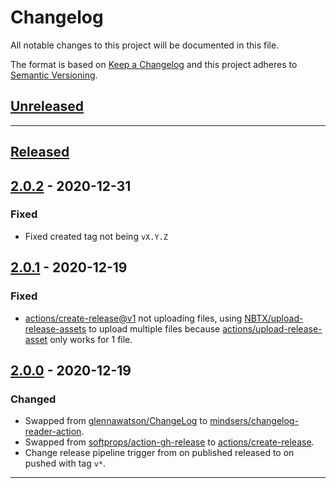 # Changelog

All notable changes to this project will be documented in this file.

The format is based on [Keep a Changelog][Keep a Changelog] and this project adheres to [Semantic Versioning][Semantic Versioning].

## [Unreleased]

---

## [Released]

## [2.0.2] - 2020-12-31

### Fixed

- Fixed created tag not being `vX.Y.Z`

## [2.0.1] - 2020-12-19

### Fixed

- [actions/create-release@v1](https://github.com/actions/create-release) not uploading files, using [NBTX/upload-release-assets](https://github.com/NBTX/upload-release-assets) to upload multiple files because [actions/upload-release-asset](https://github.com/actions/upload-release-asset) only works for 1 file.

## [2.0.0] - 2020-12-19

### Changed

- Swapped from [glennawatson/ChangeLog](https://github.com/glennawatson/ChangeLog) to [mindsers/changelog-reader-action](https://github.com/mindsers/changelog-reader-action).
- Swapped from [softprops/action-gh-release](https://github.com/softprops/action-gh-release) to [actions/create-release](https://github.com/actions/create-release).
- Change release pipeline trigger from on published released to on pushed with tag `v*`.

---

<!-- Links -->
[Keep a Changelog]: https://keepachangelog.com/
[Semantic Versioning]: https://semver.org/

<!-- Versions -->
[Unreleased]: https://github.com/erri120/fun-with-github-actions/compare/v2.0.1...HEAD
[Released]: https://github.com/erri120/fun-with-github-actions/releases
[2.0.2]: https://github.com/erri120/fun-with-github-actions/compare/v2.0.1..v2.0.2
[2.0.1]: https://github.com/erri120/fun-with-github-actions/compare/v2.0.0..v2.0.1
[2.0.0]: https://github.com/erri120/fun-with-github-actions/releases/v2.0.0
